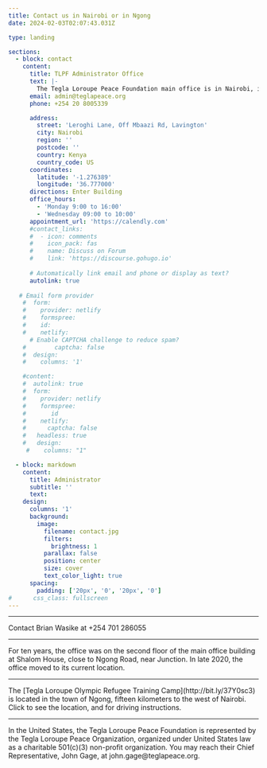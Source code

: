 ```yaml
---
title: Contact us in Nairobi or in Ngong
date: 2024-02-03T02:07:43.031Z

type: landing

sections:
  - block: contact
    content: 
      title: TLPF Administrator Office
      text: |-
        The Tegla Loroupe Peace Foundation main office is in Nairobi, in a new location in Lavington.  
      email: admin@teglapeace.org
      phone: +254 20 8005339

      address:
        street: 'Leroghi Lane, Off Mbaazi Rd, Lavington'
        city: Nairobi
        region: ''
        postcode: ''
        country: Kenya
        country_code: US
      coordinates:
        latitude: '-1.276389'
        longitude: '36.777000'
      directions: Enter Building 
      office_hours:
        - 'Monday 9:00 to 16:00'
        - 'Wednesday 09:00 to 10:00'
      appointment_url: 'https://calendly.com'
      #contact_links:
      #  - icon: comments
      #    icon_pack: fas
      #    name: Discuss on Forum
      #    link: 'https://discourse.gohugo.io'
    
      # Automatically link email and phone or display as text?
      autolink: true
    
   # Email form provider
    #  form:
    #    provider: netlify
    #    formspree:
    #    id:
    #    netlify:
      # Enable CAPTCHA challenge to reduce spam?
    #        captcha: false
    #  design:
    #    columns: '1'

    #content:
    #  autolink: true
    #  form:
    #    provider: netlify
    #    formspree:
    #       id
    #    netlify:
    #      captcha: false
    #   headless: true
    #   design:
     #    columns: "1"

  - block: markdown
    content:
      title: Administrator
      subtitle: ''
      text:
    design:
      columns: '1'
      background:
        image: 
          filename: contact.jpg
          filters:
            brightness: 1
          parallax: false
          position: center
          size: cover
          text_color_light: true
      spacing:
        padding: ['20px', '0', '20px', '0']
#      css_class: fullscreen
---
```


<hr>

Contact Brian Wasike at +254 701 286055
<hr>

For ten years, the office was on the second floor of the main office building at Shalom House, close to Ngong Road, near Junction. In late 2020, the office moved to its current location. 
<hr>
The [Tegla Loroupe Olympic Refugee Training Camp](http://bit.ly/37Y0sc3) is located in the town of Ngong, fifteen kilometers to the west of Nairobi. Click to see the location, and for driving instructions.
<hr>
In the United States, the Tegla Loroupe Peace Foundation is represented by the Tegla Loroupe Peace Organization, organized under United States law as a charitable 501(c)(3) non-profit organization. You may reach their Chief Representative, John Gage, at john.gage@teglapeace.org.